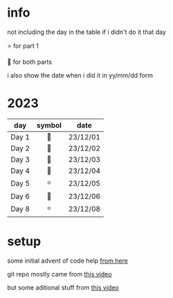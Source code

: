 # info
not including the day in the table if i didn't do it that day

:star: for part 1

:star2: for both parts

i also show the date when i did it in yy/mm/dd form

# 2023
| day | symbol | date |
| - | :-: | - |
| Day 1 | :star2: | 23/12/01 |
| Day 2 | :star2: | 23/12/02 |
| Day 3 | :star2: | 23/12/03 |
| Day 4 | :star2: | 23/12/04 |
| Day 5 | :star: | 23/12/05 |
| Day 6 | :star2: | 23/12/06 |
| Day 8 | :star: | 23/12/08 |

# setup
some initial advent of code help [from here](https://aoc.just2good.co.uk/)

git repo mostly came from [this video](https://youtu.be/W-wDptwcbz4?si=ncKqdFPM8jo7mQex)

but some aditional stuff from [this video](https://youtu.be/fEQv-cqzbPg?si=xvTy8oTwGfjQlFrU)

<!-- ty for the tables: https://www.markdownguide.org/extended-syntax/#tables -->
